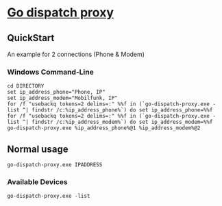 # [Go dispatch proxy](https://github.com/extremecoders-re/go-dispatch-proxy)

## QuickStart

An example for 2 connections (Phone & Modem)

### Windows Command-Line

```
cd DIRECTORY
set ip_address_phone="Phone, IP"
set ip_address_modem="Mobilfunk, IP"
for /f "usebackq tokens=2 delims=:" %%f in (`go-dispatch-proxy.exe -list ^| findstr /c:%ip_address_phone%`) do set ip_address_phone=%%f
for /f "usebackq tokens=2 delims=:" %%f in (`go-dispatch-proxy.exe -list ^| findstr /c:%ip_address_modem%`) do set ip_address_modem=%%f
go-dispatch-proxy.exe %ip_address_phone%@1 %ip_address_modem%@2
```

## Normal usage

`go-dispatch-proxy.exe IPADDRESS`

### Available Devices
`go-dispatch-proxy.exe -list`
